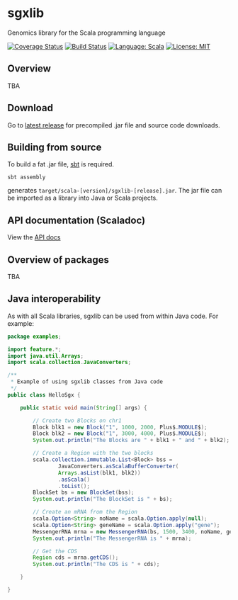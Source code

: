 # sgxlib
Genomics library for the Scala programming language

[![Coverage Status](https://coveralls.io/repos/github/pamelarussell/sgxlib/badge.svg?branch=master)](https://coveralls.io/github/pamelarussell/sgxlib?branch=master)
[![Build Status](https://travis-ci.org/pamelarussell/sgxlib.svg?branch=master)](https://travis-ci.org/pamelarussell/sgxlib)
[![Language: Scala](https://img.shields.io/badge/language-scala-blue.svg)](https://www.scala-lang.org/)
[![License: MIT](https://img.shields.io/badge/License-MIT-red.svg)](https://opensource.org/licenses/MIT)

## Overview

TBA

## Download

Go to [latest release](https://github.com/pamelarussell/sgxlib/releases/latest) for precompiled .jar file and source code downloads.

## Building from source

To build a fat .jar file, [sbt](http://www.scala-sbt.org/) is required.

```
sbt assembly
```

generates ```target/scala-[version]/sgxlib-[release].jar```. The jar file can be imported as a library into Java or Scala projects.

## API documentation (Scaladoc)

View the [API docs](http://pamelarussell.github.io/sgxlib/docs/api/)

## Overview of packages

TBA

## Java interoperability

As with all Scala libraries, sgxlib can be used from within Java code. For example:

```java
package examples;

import feature.*;
import java.util.Arrays;
import scala.collection.JavaConverters;

/**
 * Example of using sgxlib classes from Java code
 */
public class HelloSgx {

    public static void main(String[] args) {

        // Create two Blocks on chr1
        Block blk1 = new Block("1", 1000, 2000, Plus$.MODULE$);
        Block blk2 = new Block("1", 3000, 4000, Plus$.MODULE$);
        System.out.println("The Blocks are " + blk1 + " and " + blk2);

        // Create a Region with the two blocks
        scala.collection.immutable.List<Block> bss =
                JavaConverters.asScalaBufferConverter(
                Arrays.asList(blk1, blk2))
                .asScala()
                .toList();
        BlockSet bs = new BlockSet(bss);
        System.out.println("The BlockSet is " + bs);

        // Create an mRNA from the Region
        scala.Option<String> noName = scala.Option.apply(null);
        scala.Option<String> geneName = scala.Option.apply("gene");
        MessengerRNA mrna = new MessengerRNA(bs, 1500, 3400, noName, geneName);
        System.out.println("The MessengerRNA is " + mrna);

        // Get the CDS
        Region cds = mrna.getCDS();
        System.out.println("The CDS is " + cds);

    }

}
```
